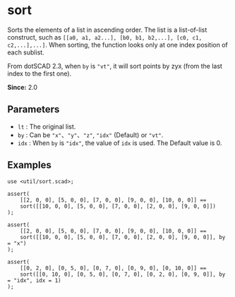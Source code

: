 # sort

Sorts the elements of a list in ascending order. The list is a list-of-list construct, such as `[[a0, a1, a2...], [b0, b1, b2,...], [c0, c1, c2,...],...]`. When sorting, the function looks only at one index position of each sublist. 

From dotSCAD 2.3, when `by` is `"vt"`, it will sort points by zyx (from the last index to the first one).

**Since:** 2.0

## Parameters

- `lt` : The original list.
- `by` : Can be `"x"`、`"y"`、`"z"`, `"idx"` (Default) or `"vt"`. 
- `idx` : When `by` is `"idx"`, the value of `idx` is used. The Default value is 0.

## Examples

    use <util/sort.scad>;

    assert(
        [[2, 0, 0], [5, 0, 0], [7, 0, 0], [9, 0, 0], [10, 0, 0]] == 
        sort([[10, 0, 0], [5, 0, 0], [7, 0, 0], [2, 0, 0], [9, 0, 0]])
    );

    assert(
        [[2, 0, 0], [5, 0, 0], [7, 0, 0], [9, 0, 0], [10, 0, 0]] == 
        sort([[10, 0, 0], [5, 0, 0], [7, 0, 0], [2, 0, 0], [9, 0, 0]], by = "x")
    );

    assert(
        [[0, 2, 0], [0, 5, 0], [0, 7, 0], [0, 9, 0], [0, 10, 0]] == 
        sort([[0, 10, 0], [0, 5, 0], [0, 7, 0], [0, 2, 0], [0, 9, 0]], by = "idx", idx = 1)
    );